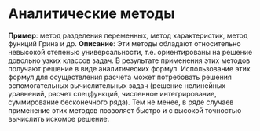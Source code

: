 # Аналитические методы
**Пример**: метод разделения переменных, метод характеристик, метод функций Грина и др.
**Описание**: Эти методы обладают относительно невысокой степенью универсальности, т.е. ориентированы на решение довольно узких классов задач. В результате применения этих методов получают решение в виде аналитических формул. Использование этих формул для осуществления расчета может потребовать решения вспомогательных вычислительных задач (решение нелинейных уравнений, расчет спецфункций, численное интегрирование, суммирование бесконечного ряда). Тем не менее, в ряде случаев применение этих методов позволяет быстро и с высокой точностью вычислить искомое решение.